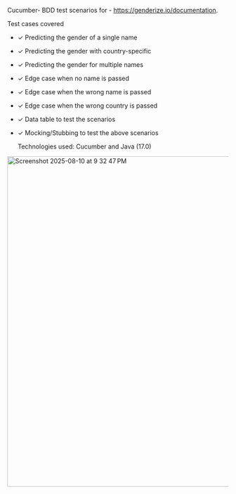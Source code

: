 Cucumber- BDD test scenarios for - https://genderize.io/documentation.

Test cases covered 
- ✓ Predicting the gender of a single name
- ✓ Predicting the gender with country-specific
- ✓ Predicting the gender for multiple names
- ✓ Edge case when no name is passed
- ✓ Edge case when the  wrong name is passed
- ✓ Edge case when the wrong country is passed
- ✓ Data table to test the scenarios
- ✓ Mocking/Stubbing to test the above scenarios

  Technologies used: Cucumber and Java (17.0)


<img width="1156" height="751" alt="Screenshot 2025-08-10 at 9 32 47 PM" src="https://github.com/user-attachments/assets/bda49904-1236-44c0-b6eb-7c86deabe7b7" />
